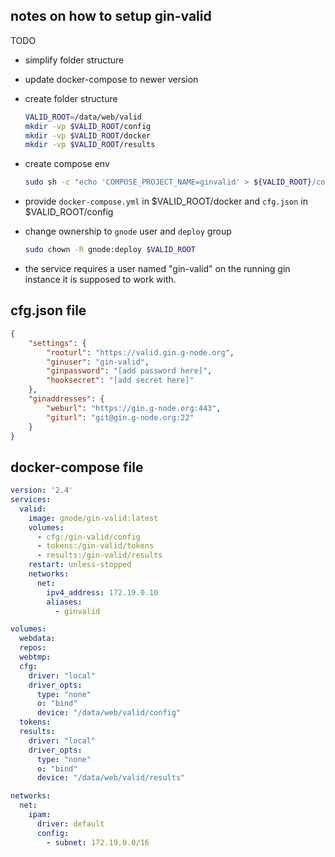 ## notes on how to setup gin-valid

TODO
- simplify folder structure
- update docker-compose to newer version

- create folder structure

    ```bash
    VALID_ROOT=/data/web/valid
    mkdir -vp $VALID_ROOT/config
    mkdir -vp $VALID_ROOT/docker
    mkdir -vp $VALID_ROOT/results
    ```

- create compose env

    ```bash
    sudo sh -c "echo 'COMPOSE_PROJECT_NAME=ginvalid' > ${VALID_ROOT}/config/.env"
    ```

- provide `docker-compose.yml` in $VALID_ROOT/docker and `cfg.json` in $VALID_ROOT/config

- change ownership to `gnode` user and `deploy` group

    ```bash
    sudo chown -R gnode:deploy $VALID_ROOT
    ```

- the service requires a user named "gin-valid" on the running gin instance it is supposed to work with.

## cfg.json file

```json
{
    "settings": {
        "rooturl": "https://valid.gin.g-node.org",
        "ginuser": "gin-valid",
        "ginpassword": "[add password here]",
        "hooksecret": "[add secret here]"
    },
    "ginaddresses": {
        "weburl": "https://gin.g-node.org:443",
        "giturl": "git@gin.g-node.org:22"
    }
}
```

## docker-compose file

```yaml
version: '2.4'
services:
  valid:
    image: gnode/gin-valid:latest
    volumes:
      - cfg:/gin-valid/config
      - tokens:/gin-valid/tokens
      - results:/gin-valid/results
    restart: unless-stopped
    networks:
      net:
        ipv4_address: 172.19.0.10
        aliases:
          - ginvalid

volumes:
  webdata:
  repos:
  webtmp:
  cfg:
    driver: "local"
    driver_opts:
      type: "none"
      o: "bind"
      device: "/data/web/valid/config"
  tokens:
  results:
    driver: "local"
    driver_opts:
      type: "none"
      o: "bind"
      device: "/data/web/valid/results"

networks:
  net:
    ipam:
      driver: default
      config:
        - subnet: 172.19.0.0/16
```
